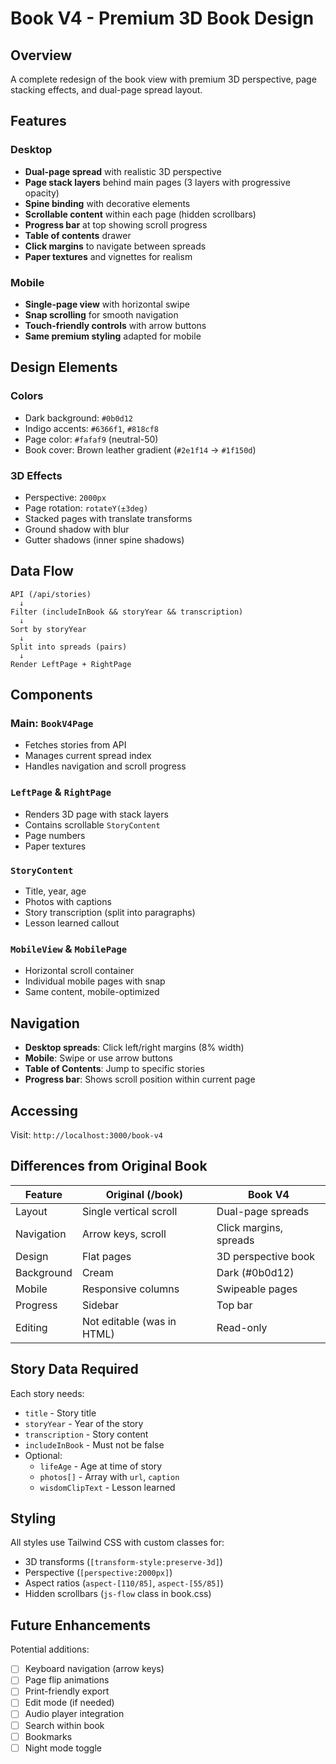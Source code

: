 # Book V4 - Premium 3D Book Design

## Overview
A complete redesign of the book view with premium 3D perspective, page stacking effects, and dual-page spread layout.

## Features

### Desktop
- **Dual-page spread** with realistic 3D perspective
- **Page stack layers** behind main pages (3 layers with progressive opacity)
- **Spine binding** with decorative elements
- **Scrollable content** within each page (hidden scrollbars)
- **Progress bar** at top showing scroll progress
- **Table of contents** drawer
- **Click margins** to navigate between spreads
- **Paper textures** and vignettes for realism

### Mobile
- **Single-page view** with horizontal swipe
- **Snap scrolling** for smooth navigation
- **Touch-friendly controls** with arrow buttons
- **Same premium styling** adapted for mobile

## Design Elements

### Colors
- Dark background: `#0b0d12`
- Indigo accents: `#6366f1`, `#818cf8`
- Page color: `#fafaf9` (neutral-50)
- Book cover: Brown leather gradient (`#2e1f14` → `#1f150d`)

### 3D Effects
- Perspective: `2000px`
- Page rotation: `rotateY(±3deg)`
- Stacked pages with translate transforms
- Ground shadow with blur
- Gutter shadows (inner spine shadows)

## Data Flow

```
API (/api/stories)
  ↓
Filter (includeInBook && storyYear && transcription)
  ↓
Sort by storyYear
  ↓
Split into spreads (pairs)
  ↓
Render LeftPage + RightPage
```

## Components

### Main: `BookV4Page`
- Fetches stories from API
- Manages current spread index
- Handles navigation and scroll progress

### `LeftPage` & `RightPage`
- Renders 3D page with stack layers
- Contains scrollable `StoryContent`
- Page numbers
- Paper textures

### `StoryContent`
- Title, year, age
- Photos with captions
- Story transcription (split into paragraphs)
- Lesson learned callout

### `MobileView` & `MobilePage`
- Horizontal scroll container
- Individual mobile pages with snap
- Same content, mobile-optimized

## Navigation

- **Desktop spreads**: Click left/right margins (8% width)
- **Mobile**: Swipe or use arrow buttons
- **Table of Contents**: Jump to specific stories
- **Progress bar**: Shows scroll position within current page

## Accessing

Visit: `http://localhost:3000/book-v4`

## Differences from Original Book

| Feature | Original (/book) | Book V4 |
|---------|------------------|---------|
| Layout | Single vertical scroll | Dual-page spreads |
| Navigation | Arrow keys, scroll | Click margins, spreads |
| Design | Flat pages | 3D perspective book |
| Background | Cream | Dark (#0b0d12) |
| Mobile | Responsive columns | Swipeable pages |
| Progress | Sidebar | Top bar |
| Editing | Not editable (was in HTML) | Read-only |

## Story Data Required

Each story needs:
- `title` - Story title
- `storyYear` - Year of the story
- `transcription` - Story content
- `includeInBook` - Must not be false
- Optional:
  - `lifeAge` - Age at time of story
  - `photos[]` - Array with `url`, `caption`
  - `wisdomClipText` - Lesson learned

## Styling

All styles use Tailwind CSS with custom classes for:
- 3D transforms (`[transform-style:preserve-3d]`)
- Perspective (`[perspective:2000px]`)
- Aspect ratios (`aspect-[110/85]`, `aspect-[55/85]`)
- Hidden scrollbars (`js-flow` class in book.css)

## Future Enhancements

Potential additions:
- [ ] Keyboard navigation (arrow keys)
- [ ] Page flip animations
- [ ] Print-friendly export
- [ ] Edit mode (if needed)
- [ ] Audio player integration
- [ ] Search within book
- [ ] Bookmarks
- [ ] Night mode toggle
